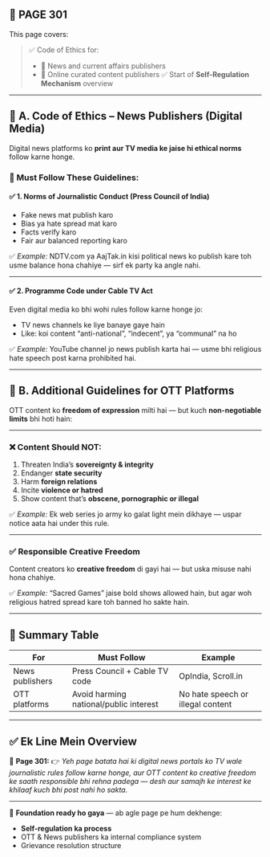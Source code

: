 ## 📄 **PAGE 301**

This page covers:

> ✅ Code of Ethics for:
>
> * 📰 News and current affairs publishers
> * 🎥 Online curated content publishers
>   ✅ Start of **Self-Regulation Mechanism** overview

---

## 📰 **A. Code of Ethics – News Publishers (Digital Media)**

Digital news platforms ko **print aur TV media ke jaise hi ethical norms** follow karne honge.

### 🔹 Must Follow These Guidelines:

#### ✅ 1. **Norms of Journalistic Conduct** (Press Council of India)

* Fake news mat publish karo
* Bias ya hate spread mat karo
* Facts verify karo
* Fair aur balanced reporting karo

✅ *Example:*
NDTV.com ya AajTak.in kisi political news ko publish kare toh usme balance hona chahiye — sirf ek party ka angle nahi.

---

#### ✅ 2. **Programme Code under Cable TV Act**

Even digital media ko bhi wohi rules follow karne honge jo:

* TV news channels ke liye banaye gaye hain
* Like: koi content “anti-national”, “indecent”, ya “communal” na ho

✅ *Example:*
YouTube channel jo news publish karta hai — usme bhi religious hate speech post karna prohibited hai.

---

## 🎥 **B. Additional Guidelines for OTT Platforms**

OTT content ko **freedom of expression** milti hai — but kuch **non-negotiable limits** bhi hoti hain:

---

### ❌ Content Should NOT:

1. Threaten India’s **sovereignty & integrity**
2. Endanger **state security**
3. Harm **foreign relations**
4. Incite **violence or hatred**
5. Show content that’s **obscene, pornographic or illegal**

✅ *Example:*
Ek web series jo army ko galat light mein dikhaye — uspar notice aata hai under this rule.

---

### ✅ Responsible Creative Freedom

Content creators ko **creative freedom** di gayi hai — but uska misuse nahi hona chahiye.

✅ *Example:*
“Sacred Games” jaise bold shows allowed hain, but agar woh religious hatred spread kare toh banned ho sakte hain.

---

## 🧩 Summary Table

| For             | Must Follow                            | Example                           |
| --------------- | -------------------------------------- | --------------------------------- |
| News publishers | Press Council + Cable TV code          | OpIndia, Scroll.in                |
| OTT platforms   | Avoid harming national/public interest | No hate speech or illegal content |

---

## ✅ **Ek Line Mein Overview**

📌 **Page 301:**
👉 *Yeh page batata hai ki digital news portals ko TV wale journalistic rules follow karne honge, aur OTT content ko creative freedom ke saath responsible bhi rehna padega — desh aur samajh ke interest ke khilaaf kuch bhi post nahi ho sakta.*

---

🧱 **Foundation ready ho gaya** — ab agle page pe hum dekhenge:

* **Self-regulation ka process**
* OTT & News publishers ka internal compliance system
* Grievance resolution structure

